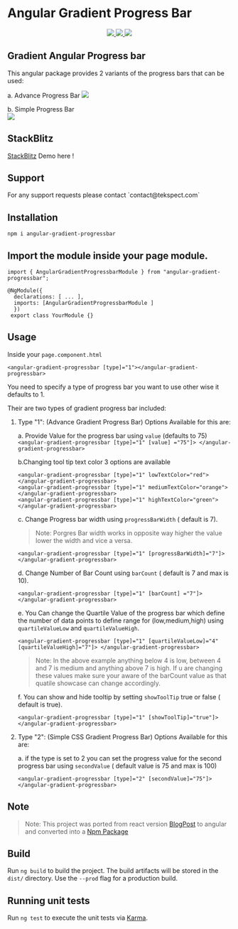 <p align="center">
   <h1>Angular Gradient Progress Bar</h1>
</p>
<!-- Badges -->
<p align="center">
<a href="https://www.npmjs.com/package/angular-gradient-progressbar"><img src="https://img.shields.io/npm/dw/angular-gradient-progressbar"/>
</a>
<a href="https://www.npmjs.com/package/angular-gradient-progressbar"><img src="https://img.shields.io/npm/v/angular-gradient-progressbar?color=red"/>
</a>
<a href="https://github.com/aditbharadwaj/angular-gradient-progressbar"><img src="https://img.shields.io/github/stars/aditbharadwaj/angular-gradient-progressbar?label=github%20Stars&style=social"/>
</a>
</p>

<!-- end -->

## Gradient Angular Progress bar

<p>This angular package provides 2 variants of the progress bars that can be used:
  
   a. Advance Progress Bar
  <img src="https://user-images.githubusercontent.com/6751554/89441965-9c2eb280-d76b-11ea-85ca-3f2e1868cf51.PNG"/>
   
   b. Simple Progress Bar   
  <img src="https://user-images.githubusercontent.com/6751554/89295854-3664fc80-d67f-11ea-98d8-a422c62d8b65.PNG"/>
     
     
</p>

## StackBlitz

[StackBlitz](https://stackblitz.com/edit/angular-gradient-progress-bar-npm) Demo here !

## Support

<p>For any support requests please contact `contact@tekspect.com`</p>

## Installation

`npm i angular-gradient-progressbar`

## Import the module inside your page module.

```
import { AngularGradientProgressbarModule } from "angular-gradient-progressbar";

@NgModule({
  declarations: [ ... ],
  imports: [AngularGradientProgressbarModule ]
  })
 export class YourModule {}
```

## Usage

Inside your `page.component.html`

`<angular-gradient-progressbar [type]="1"></angular-gradient-progressbar>`

You need to specify a type of progress bar you want to use other wise it defaults to 1.

Their are two types of gradient progress bar included:

1.  Type "1": (Advance Gradient Progress Bar) Options Available for this are:

    a. Provide Value for the progress bar using `value` (defaults to 75)
    `<angular-gradient-progressbar [type]="1" [value] ="75"]> </angular-gradient-progressbar>`

    b.Changing tool tip text color 3 options are available

        <angular-gradient-progressbar [type]="1" lowTextColor="red"> </angular-gradient-progressbar>
        <angular-gradient-progressbar [type]="1" mediumTextColor="orange"> </angular-gradient-progressbar>
        <angular-gradient-progressbar [type]="1" highTextColor="green"> </angular-gradient-progressbar>

    c. Change Progress bar width using `progressBarWidth` ( default is 7).

    > Note: Porgres Bar width works in opposite way higher the value lower the width and vice a versa.

    `<angular-gradient-progressbar [type]="1" [progressBarWidth]="7"]> </angular-gradient-progressbar>`

    d. Change Number of Bar Count using `barCount` ( default is 7 and max is 10).

    `<angular-gradient-progressbar [type]="1" [barCount] ="7"]> </angular-gradient-progressbar>`

    e. You Can change the Quartile Value of the progress bar which define the number of data points to define range for (low,medium,high) using `quartileValueLow` and `quartileValueHigh`.

    `<angular-gradient-progressbar [type]="1" [quartileValueLow]="4" [quartileValueHigh]="7"]> </angular-gradient-progressbar>`

    > Note: In the above example anything below 4 is low, between 4 and 7 is medium and anything above 7 is high. If u are changing these values make sure your aware of the barCount value as that quatile showcase can change accordingly.

    f. You can show and hide tooltip by setting `showToolTip` true or false ( default is true).

    `<angular-gradient-progressbar [type]="1" [showToolTip]="true"]> </angular-gradient-progressbar>`

2.  Type "2": (Simple CSS Gradient Progress Bar) Options Available for this are:

    a. if the type is set to 2 you can set the progress value for the second progress bar using `secondValue` ( default value is 75 and max is 100)

    `<angular-gradient-progressbar [type]="2" [secondValue]="75"]> </angular-gradient-progressbar>`

## Note

> Note: This project was ported from react version [BlogPost](https://dev.to/raisaugat/how-to-show-progress-percentage-in-gradient-bar-2k61) to angular and converted into a [Npm Package](https://www.npmjs.com/package/angular-gradient-progressbar)

## Build

Run `ng build` to build the project. The build artifacts will be stored in the `dist/` directory. Use the `--prod` flag for a production build.

## Running unit tests

Run `ng test` to execute the unit tests via [Karma](https://karma-runner.github.io).
